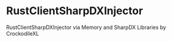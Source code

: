 # RustClientSharpDXInjector
RustClientSharpDXInjector via Memory and SharpDX Libraries by CrockodileXL

